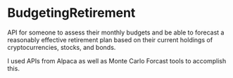 # BudgetingRetirement
 API for someone to assess their monthly budgets and be able to forecast a reasonably effective retirement plan based on their current holdings of cryptocurrencies, stocks, and bonds.

I used APIs from Alpaca as well as Monte Carlo Forcast tools to accomplish this.
